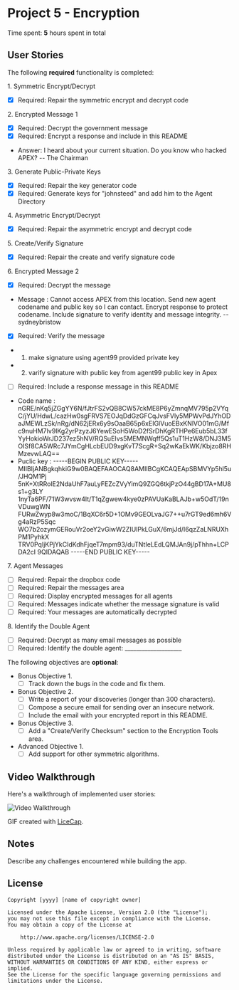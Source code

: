
# Project 5 - Encryption

Time spent: **5** hours spent in total

## User Stories

The following **required** functionality is completed:

1\. Symmetric Encrypt/Decrypt
  * [x]  Required: Repair the symmetric encrypt and decrypt code

2\. Encrypted Message 1
  * [x]  Required: Decrypt the government message
  * [x]  Required: Encrypt a response and include in this README
  * Answer: I heard about your current situation. Do you know who hacked APEX? -- The Chairman

3\. Generate Public-Private Keys
  * [x]  Required: Repair the key generator code
  * [x]  Required: Generate keys for "johnsteed" and add him to the Agent Directory

4\. Asymmetric Encrypt/Decrypt
  * [x]  Required: Repair the asymmetric encrypt and decrypt code

5\. Create/Verify Signature
  * [x]  Required: Repair the create and verify signature code
  
6\. Encrypted Message 2
  * [x]  Required: Decrypt the message
  * Message : Cannot access APEX from this location. Send new agent codename and public key so I can contact. Encrypt response to protect   codename. Include signature to verify identity and message integrity. -- sydneybristow
  * [x]  Required: Verify the message
  * 1) make signature using agent99 provided private key
  * 2) varify signature with public key from agent99 public key in Apex
  * [ ]  Required: Include a response message in this README
  * Code name : nGRE/nKq5jZGgYY6N/fJtrFS2vQB8CW57ckME8P6yZmnqMV795p2VYqC/jYU/HdwL/cazHw0sgFRVS7EOJqDdGzGFCqJvsFVly5MPWvPdJYhODaJMEWLzSk/nRg/dN62jERx6y9sOaaB65p6xEIGlVuoEBxKNlVO01mG/Mfc9nuHM7Iv9lKg2yrPzyzJ6YewESoH5WoD2fSrDhKgRTHPe6Eub5bL33fYyHokioWrJD237ez5hNV/RQSuEIvs5MEMNWqff5Qs1uT1HzW8/DNJ3M5OISf8CA5WRc7JYmCgHLcbEUD9xgKvT7ScgR+Sq2wKaEkWK/Kbjzo8RHMzevwLAQ==
  * Puclic key :
  -----BEGIN PUBLIC KEY-----
  MIIBIjANBgkqhkiG9w0BAQEFAAOCAQ8AMIIBCgKCAQEApSBMVYp5hl5u/JHQM1Pj
  5nK+XtRRolE2NdaUhF7auLyFEZcZVyYimQ9ZGQ6tkjPzO44gBD17A+MU8s1+g3LY
  1nyTa6PF/71W3wvsw4lt/T1qZgwew4kye0zPAVUaKaBLAJb+w5OdT/19nVDuwgWN
  FURwZwyp8w3moC/1BqXC6r5D+1OMv9GEOLvaJG7++u7rGT9ed6mh6Vg4aRzP5Sqc
  WO7b2ozymGERouVr2oeY2vGiwW2ZIUlPkLGuX/6mjJd/I6qzZaLNRUXhPM1PyhkX
  TRV0PqIjKPjYkCIdKdhFjqeT7mpm93/duTNtIeLEdLQMJAn9j/pThhn+LCPDA2cI
  9QIDAQAB
  -----END PUBLIC KEY-----
 

7\. Agent Messages
  * [ ]  Required: Repair the dropbox code
  * [ ]  Required: Repair the messages area
  * [ ]  Required: Display encrypted messages for all agents
  * [ ]  Required: Messages indicate whether the message signature is valid
  * [ ]  Required: Your messages are automatically decrypted

8\. Identify the Double Agent
  * [ ]  Required: Decrypt as many email messages as possible
  * [ ]  Required: Identify the double agent: ____________________

The following objectives are **optional**:

* Bonus Objective 1\.
  * [ ]  Track down the bugs in the code and fix them.

* Bonus Objective 2\.
  * [ ]  Write a report of your discoveries (longer than 300 characters).
  * [ ]  Compose a secure email for sending over an insecure network.
  * [ ]  Include the email with your encrypted report in this README.

* Bonus Objective 3\.
  * [ ]  Add a "Create/Verify Checksum" section to the Encryption Tools area.

* Advanced Objective 1\.
  * [ ]  Add support for other symmetric algorithms.

## Video Walkthrough

Here's a walkthrough of implemented user stories:

<img src='http://i.imgur.com/link/to/your/gif/file.gif' title='Video Walkthrough' width='' alt='Video Walkthrough' />

GIF created with [LiceCap](http://www.cockos.com/licecap/).

## Notes

Describe any challenges encountered while building the app.

## License

    Copyright [yyyy] [name of copyright owner]

    Licensed under the Apache License, Version 2.0 (the "License");
    you may not use this file except in compliance with the License.
    You may obtain a copy of the License at

        http://www.apache.org/licenses/LICENSE-2.0

    Unless required by applicable law or agreed to in writing, software
    distributed under the License is distributed on an "AS IS" BASIS,
    WITHOUT WARRANTIES OR CONDITIONS OF ANY KIND, either express or implied.
    See the License for the specific language governing permissions and
    limitations under the License.
